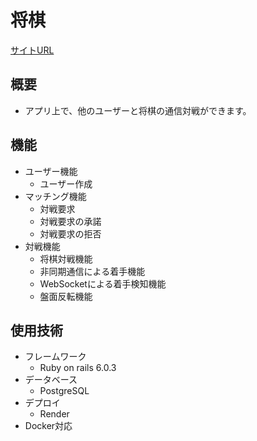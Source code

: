 # 将棋
[サイトURL](https://shogi.onrender.com)

## 概要
- アプリ上で、他のユーザーと将棋の通信対戦ができます。

## 機能
- ユーザー機能
  - ユーザー作成
- マッチング機能
  - 対戦要求
  - 対戦要求の承諾
  - 対戦要求の拒否
- 対戦機能
  - 将棋対戦機能
  - 非同期通信による着手機能
  - WebSocketによる着手検知機能
  - 盤面反転機能

## 使用技術
- フレームワーク
  - Ruby on rails 6.0.3
- データベース
  - PostgreSQL
- デプロイ
  - Render
- Docker対応
